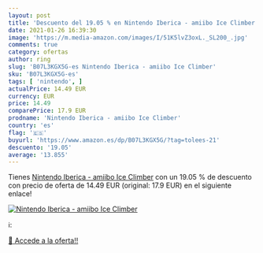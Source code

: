 ```yaml
---
layout: post
title: 'Descuento del 19.05 % en Nintendo Iberica - amiibo Ice Climber'
date: 2021-01-26 16:39:30
image: 'https://m.media-amazon.com/images/I/51K5lvZ3oxL._SL200_.jpg'
comments: true
category: ofertas
author: ring
slug: 'B07L3KGX5G-es Nintendo Iberica - amiibo Ice Climber'
sku: 'B07L3KGX5G-es'
tags: [ 'nintendo', ]
actualPrice: 14.49 EUR
currency: EUR
price: 14.49
comparePrice: 17.9 EUR
prodname: 'Nintendo Iberica - amiibo Ice Climber'
country: 'es'
flag: '🇪🇸'
buyurl: 'https://www.amazon.es/dp/B07L3KGX5G/?tag=tolees-21'
descuento: '19.05'
average: '13.855'
---
```


Tienes [Nintendo Iberica - amiibo Ice Climber](https://www.amazon.es/dp/B07L3KGX5G/?tag=tolees-21) con un 19.05 % de descuento con precio de oferta de 14.49 EUR (original: 17.9 EUR) en el siguiente enlace!

[![Nintendo Iberica - amiibo Ice Climber](https://m.media-amazon.com/images/I/51K5lvZ3oxL._SL200_.jpg)](https://www.amazon.es/dp/B07L3KGX5G/?tag=tolees-21)

ℹ️:


[🛒 Accede a la oferta!!](https://www.amazon.es/dp/B07L3KGX5G/?tag=tolees-21)
